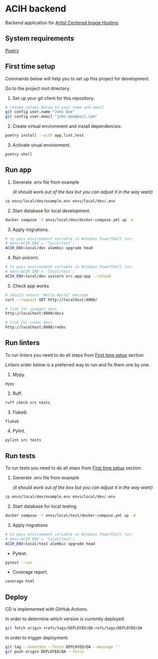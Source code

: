 # ACIH backend

Backend application for [Artist Centered Image Hosting](https://github.com/fenya123/bingin).


## System requirements

[Poetry](https://python-poetry.org/docs/#installation)


## First time setup

Commands below will help you to set up this project for development.

Go to the project root directory.

1. Set up your git client for this repository.
```bash
# change values below to your name and email
git config user.name "John Doe"
git config user.email "john.doe@mail.com"
```

2. Create virtual environment and install dependencies.
```bash
poetry install --with app,lint,test
```

3. Activate virual environment.
```bash
poetry shell
```


## Run app

1. Generate .env file from example

   _(it should work out of the box but you can adjust it in the way want)_
```bash
cp envs/local/dev/example.env envs/local/dev/.env
```

2. Start database for local development.
```bash
docker compose -f envs/local/dev/docker-compose.yml up -d
```

3. Apply migrations.
```bash
# to pass environment variable in Windows PowerShell run:
# $env:ACIH_ENV = 'local/test';
ACIH_ENV=local/dev alembic upgrade head
```

4. Run uvicorn.
```bash
# to pass environment variable in Windows PowerShell run:
# $env:ACIH_ENV = 'local/test';
ACIH_ENV=local/dev uvicorn src.app:app --reload
```

5. Check app works
```bash
# should return "Hello World" message
curl --request GET http://localhost:8000/

# link for swagger docs
http://localhost:8000/docs

# link for redoc docs
http://localhost:8000/redoc
```



## Run linters

To run linters you need to do all steps from [First time setup](#first-time-setup) section.

Linters order below is a preferred way to run and fix them one by one.

1. Mypy.
```bash
mypy
```

2. Ruff.
```bash
ruff check src tests
```

3. Flake8.
```bash
flake8
```

4. Pylint.
```bash
pylint src tests
```


## Run tests

To run tests you need to do all steps from [First time setup](#first-time-setup) section.

1. Generate .env file from example

   _(it should work out of the box but you can adjust it in the way want)_
```bash
cp envs/local/dev/example.env envs/local/dev/.env
```

2. Start database for local testing
```bash
docker compose -f envs/local/test/docker-compose.yml up -d
```

3. Apply migrations
```bash
# to pass environment variable in Windows PowerShell run:
# $env:ACIH_ENV = 'local/test';
ACIH_ENV=local/test alembic upgrade head
```

- Pytest.
```bash
pytest --cov
```

- Coverage report.
```bash
coverage html
```


## Deploy

CD is implemented with GitHub Actions.

In order to determine which version is currently deployed:
```bash
git fetch origin +refs/tags/DEPLOYED/QA:refs/tags/DEPLOYED/QA
```

In order to trigger deployment:
```bash
git tag --annotate --force DEPLOYED/QA --message ''
git push origin DEPLOYED/QA --force
```

